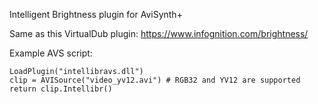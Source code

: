 Intelligent Brightness plugin for AviSynth+

Same as this VirtualDub plugin: https://www.infognition.com/brightness/

Example AVS script:
```
LoadPlugin("intellibravs.dll")
clip = AVISource("video_yv12.avi") # RGB32 and YV12 are supported
return clip.Intellibr()
```
